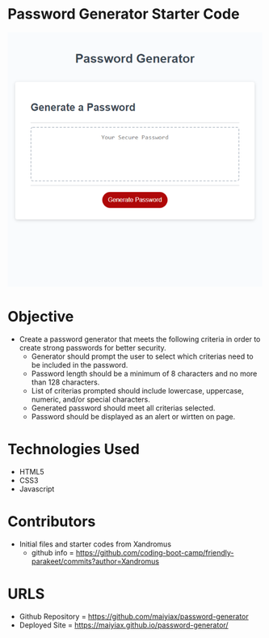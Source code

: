 # Password Generator Starter Code

![screen shot](Develop/screenshot.jpeg.png)

# Objective

- Create a password generator that meets the following criteria in order to create strong passwords for better security.
    - Generator should prompt the user to select which criterias need to be included in the password.
    - Password length should be a minimum of 8 characters and no more than 128 characters.
    - List of criterias prompted should include lowercase, uppercase, numeric, and/or special characters.
    - Generated password should meet all criterias selected.
    - Password should be displayed as an alert or wirtten on page.

# Technologies Used

- HTML5
- CSS3
- Javascript

# Contributors

- Initial files and starter codes from Xandromus
    - github info = https://github.com/coding-boot-camp/friendly-parakeet/commits?author=Xandromus


# URLS

- Github Repository = https://github.com/maiyiax/password-generator
- Deployed Site = https://maiyiax.github.io/password-generator/
